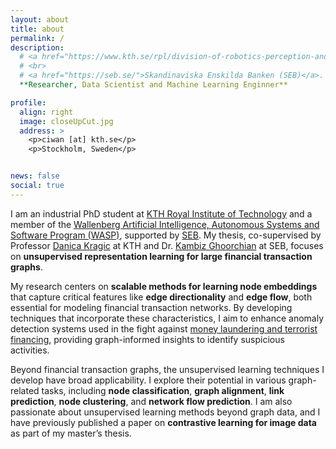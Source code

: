 ```yaml
---
layout: about
title: about
permalink: /
description:
  # <a href="https://www.kth.se/rpl/division-of-robotics-perception-and-learning-1.779439">KTH Robotics, Perception and Learning (RPL)</a>
  # <br>
  # <a href="https://seb.se/">Skandinaviska Enskilda Banken (SEB)</a>.
  **Researcher, Data Scientist and Machine Learning Enginner**

profile:
  align: right
  image: closeUpCut.jpg
  address: >
    <p>ciwan [at] kth.se</p>
    <p>Stockholm, Sweden</p>


news: false
social: true
---
```



I am an industrial PhD student at [KTH Royal Institute of Technology](https://www.kth.se/is/rpl) and a member of the [Wallenberg Artificial Intelligence, Autonomous Systems and Software Program (WASP)](https://wasp-sweden.org/), supported by [SEB](https://sebgroup.com/). My thesis, co-supervised by Professor [Danica Kragic](https://www.kth.se/profile/dani) at KTH and Dr. [Kambiz Ghoorchian](https://se.linkedin.com/in/kambiz-ghoorchian) at SEB, focuses on **unsupervised representation learning for large financial transaction graphs**.

My research centers on **scalable methods for learning node embeddings** that capture critical features like **edge directionality** and **edge flow**, both essential for modeling financial transaction networks. By developing techniques that incorporate these characteristics, I aim to enhance anomaly detection systems used in the fight against [money laundering and terrorist financing](https://www.imf.org/external/np/leg/amlcft/eng/aml1.htm), providing graph-informed insights to identify suspicious activities.

Beyond financial transaction graphs, the unsupervised learning techniques I develop have broad applicability. I explore their potential in various graph-related tasks, including **node classification**, **graph alignment**, **link prediction**, **node clustering**, and **network flow prediction**. I am also passionate about unsupervised learning methods beyond graph data, and I have previously published a paper on **contrastive learning for image data** as part of my master’s thesis.



<!-- I'm an industrial PhD student at [KTH Royal Institute of Technology](https://www.kth.se/is/rpl) and employed by [SEB](https://sebgroup.com/). I am part of the [Wallenberg Artificial Intelligence, Autonomous Systems and Software Program (WASP)](https://wasp-sweden.org/), specifically WASP-AS batch 3. Professor [Danica Kragic](https://www.kth.se/profile/dani) is supervising my thesis and Dr. [Kambiz Ghoorchian](https://se.linkedin.com/in/kambiz-ghoorchian) is my industrial supervisor at SEB.

My research is centred around unsupervised representation learning for large graphs. Specifically, my thesis focuses on **scalable** methods for learning node embeddings that capture **edge directionality** and **edge flow**. Directionality, flow and scale are all characteristics of financial transaction graphs. Ultimately, my aim is that my research will contribute to the fight against [money laundering and terrorist financing](https://www.imf.org/external/np/leg/amlcft/eng/aml1.htm) by strengthening anomaly detection system with graph knowledge.

Unsupervised learning of node embeddings has a wide range of applications beyond anomly detection on financial transaction graphs. In my works, I also demonstrate how my models can be used for node classification, graph alignment, graph comparison, link prediction, node clustering and network flow prediction. 

I also have a general interest in unsupervised learning methods, and have previously published a paper on contrastive learning with application to image data as part of my master's thesis. -->

<!-- I'm an industrial PhD student at KTH Royal Institute of Technology and employed by SEB. I am part of the Wallenberg Artificial Intelligence, Autonomous Systems and Software Program (WASP), specifically WASP-AS batch 3. Prof. [Danica Kragic](https://www.kth.se/profile/dani) is supervising my thesis and Dr. [Kambiz Ghoorchian](https://se.linkedin.com/in/kambiz-ghoorchian) is my industrial supervisor at SEB.

My research relates to advanced analytics for detecting financial crime occurring in transaction networks.
Each year [a vast amount of dirty money](https://www.fatf-gafi.org/faq/moneylaundering/) is laundered through the financial systems and financial institutions are under pressure to address this.
The problem of discovering such schemes nevertheless remains very challenging from a machine learning perspective due to lack of labelled data, large data volumes and data secrecy.
Specifically, I'm interested in how recent advances in machine learning, network science and graph signal processing can be applied to financial transaction data in order to discovery anomalous customer behaviour, which could indicate illegal activity.


Currently, I'm working on unsupervised node representation learning methods which can be used a for downstream anomaly detection.
I am also interested in anonymization methods which can be applied to transactions graphs. Such methods could allow financial institutions to share anonymized data without risking compromising customer or business secrets. -->


